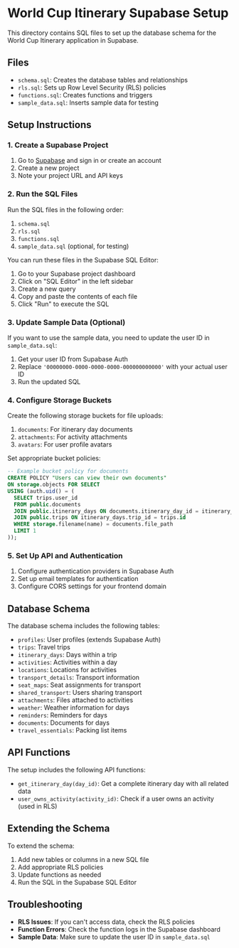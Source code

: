 # World Cup Itinerary Supabase Setup

This directory contains SQL files to set up the database schema for the World Cup Itinerary application in Supabase.

## Files

- `schema.sql`: Creates the database tables and relationships
- `rls.sql`: Sets up Row Level Security (RLS) policies
- `functions.sql`: Creates functions and triggers
- `sample_data.sql`: Inserts sample data for testing

## Setup Instructions

### 1. Create a Supabase Project

1. Go to [Supabase](https://supabase.com/) and sign in or create an account
2. Create a new project
3. Note your project URL and API keys

### 2. Run the SQL Files

Run the SQL files in the following order:

1. `schema.sql`
2. `rls.sql`
3. `functions.sql`
4. `sample_data.sql` (optional, for testing)

You can run these files in the Supabase SQL Editor:

1. Go to your Supabase project dashboard
2. Click on "SQL Editor" in the left sidebar
3. Create a new query
4. Copy and paste the contents of each file
5. Click "Run" to execute the SQL

### 3. Update Sample Data (Optional)

If you want to use the sample data, you need to update the user ID in `sample_data.sql`:

1. Get your user ID from Supabase Auth
2. Replace `'00000000-0000-0000-0000-000000000000'` with your actual user ID
3. Run the updated SQL

### 4. Configure Storage Buckets

Create the following storage buckets for file uploads:

1. `documents`: For itinerary day documents
2. `attachments`: For activity attachments
3. `avatars`: For user profile avatars

Set appropriate bucket policies:

```sql
-- Example bucket policy for documents
CREATE POLICY "Users can view their own documents"
ON storage.objects FOR SELECT
USING (auth.uid() = (
  SELECT trips.user_id
  FROM public.documents
  JOIN public.itinerary_days ON documents.itinerary_day_id = itinerary_days.id
  JOIN public.trips ON itinerary_days.trip_id = trips.id
  WHERE storage.filename(name) = documents.file_path
  LIMIT 1
));
```

### 5. Set Up API and Authentication

1. Configure authentication providers in Supabase Auth
2. Set up email templates for authentication
3. Configure CORS settings for your frontend domain

## Database Schema

The database schema includes the following tables:

- `profiles`: User profiles (extends Supabase Auth)
- `trips`: Travel trips
- `itinerary_days`: Days within a trip
- `activities`: Activities within a day
- `locations`: Locations for activities
- `transport_details`: Transport information
- `seat_maps`: Seat assignments for transport
- `shared_transport`: Users sharing transport
- `attachments`: Files attached to activities
- `weather`: Weather information for days
- `reminders`: Reminders for days
- `documents`: Documents for days
- `travel_essentials`: Packing list items

## API Functions

The setup includes the following API functions:

- `get_itinerary_day(day_id)`: Get a complete itinerary day with all related data
- `user_owns_activity(activity_id)`: Check if a user owns an activity (used in RLS)

## Extending the Schema

To extend the schema:

1. Add new tables or columns in a new SQL file
2. Add appropriate RLS policies
3. Update functions as needed
4. Run the SQL in the Supabase SQL Editor

## Troubleshooting

- **RLS Issues**: If you can't access data, check the RLS policies
- **Function Errors**: Check the function logs in the Supabase dashboard
- **Sample Data**: Make sure to update the user ID in `sample_data.sql`
